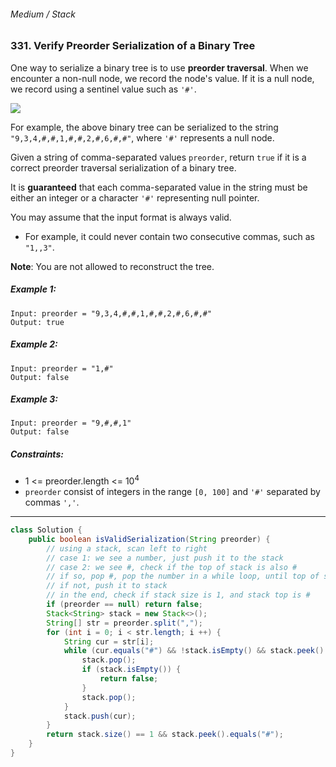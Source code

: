 ###### Medium / Stack

### 331. Verify Preorder Serialization of a Binary Tree

One way to serialize a binary tree is to use **preorder traversal**. When we encounter a non-null node, we record the node's value. If it is a null node, we record using a sentinel value such as `'#'`.

![](https://assets.leetcode.com/uploads/2021/03/12/pre-tree.jpg)

For example, the above binary tree can be serialized to the string `"9,3,4,#,#,1,#,#,2,#,6,#,#"`, where `'#'` represents a null node.

Given a string of comma-separated values `preorder`, return `true` if it is a correct preorder traversal serialization of a binary tree.

It is **guaranteed** that each comma-separated value in the string must be either an integer or a character `'#'` representing null pointer.

You may assume that the input format is always valid.

- For example, it could never contain two consecutive commas, such as `"1,,3"`.

**Note**: You are not allowed to reconstruct the tree.

 

##### Example 1:
```
Input: preorder = "9,3,4,#,#,1,#,#,2,#,6,#,#"
Output: true
```
##### Example 2:
```
Input: preorder = "1,#"
Output: false
```
##### Example 3:
```
Input: preorder = "9,#,#,1"
Output: false
``` 

##### Constraints:

- 1 <= preorder.length <= 10<sup>4</sup>
- `preorder` consist of integers in the range `[0, 100]` and `'#'` separated by commas `','`.

***

```java
class Solution {
    public boolean isValidSerialization(String preorder) {
        // using a stack, scan left to right
        // case 1: we see a number, just push it to the stack
        // case 2: we see #, check if the top of stack is also #
        // if so, pop #, pop the number in a while loop, until top of stack is not #
        // if not, push it to stack
        // in the end, check if stack size is 1, and stack top is #
        if (preorder == null) return false;
        Stack<String> stack = new Stack<>();
        String[] str = preorder.split(",");
        for (int i = 0; i < str.length; i ++) {
            String cur = str[i];
            while (cur.equals("#") && !stack.isEmpty() && stack.peek().equals(cur)) {
                stack.pop();
                if (stack.isEmpty()) {
                    return false;
                }
                stack.pop();
            }
            stack.push(cur);
        }
        return stack.size() == 1 && stack.peek().equals("#");
    }
}
```

